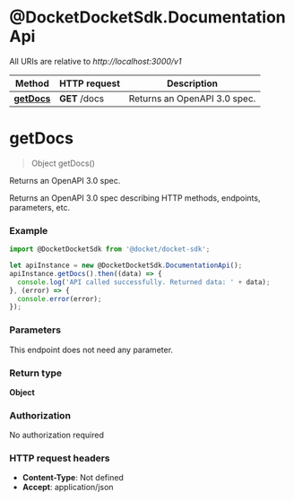 # @DocketDocketSdk.DocumentationApi

All URIs are relative to *http://localhost:3000/v1*

Method | HTTP request | Description
------------- | ------------- | -------------
[**getDocs**](DocumentationApi.md#getDocs) | **GET** /docs | Returns an OpenAPI 3.0 spec.


<a name="getDocs"></a>
# **getDocs**
> Object getDocs()

Returns an OpenAPI 3.0 spec.

Returns an OpenAPI 3.0 spec describing HTTP methods, endpoints, parameters, etc.

### Example
```javascript
import @DocketDocketSdk from '@docket/docket-sdk';

let apiInstance = new @DocketDocketSdk.DocumentationApi();
apiInstance.getDocs().then((data) => {
  console.log('API called successfully. Returned data: ' + data);
}, (error) => {
  console.error(error);
});

```

### Parameters
This endpoint does not need any parameter.

### Return type

**Object**

### Authorization

No authorization required

### HTTP request headers

 - **Content-Type**: Not defined
 - **Accept**: application/json

